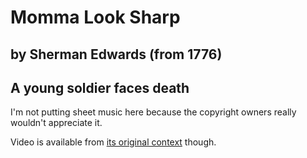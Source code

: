 #  Momma Look Sharp
## by Sherman Edwards (from 1776)
## A young soldier faces death

I'm not putting sheet music here because the copyright owners really wouldn't appreciate it.

Video is available from [its original context](https://www.youtube.com/watch?v=n0lEnp7Bef0) though.